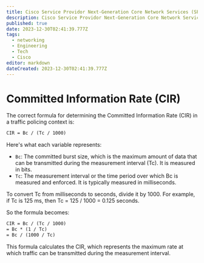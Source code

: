 ```yaml
---
title: Cisco Service Providor Next-Generation Core Network Services (SPCORE)
description: Cisco Service Providor Next-Generation Core Network Services (SPCORE) Description
published: true
date: 2023-12-30T02:41:39.777Z
tags:
  - networking
  - Engineering
  - Tech
  - Cisco
editor: markdown
dateCreated: 2023-12-30T02:41:39.777Z
---
```

# Committed Information Rate (CIR)
The correct formula for determining the Committed Information Rate (CIR) in a traffic policing context is:

```markdown
CIR = Bc / (Tc / 1000)
```

Here's what each variable represents:
- `Bc`: The committed burst size, which is the maximum amount of data that can be transmitted during the measurement interval (Tc). It is measured in bits.
- `Tc`: The measurement interval or the time period over which Bc is measured and enforced. It is typically measured in milliseconds.

To convert Tc from milliseconds to seconds, divide it by 1000. For example, if Tc is 125 ms, then Tc = 125 / 1000 = 0.125 seconds.

So the formula becomes:
```markdown
CIR = Bc / (Tc / 1000)
= Bc * (1 / Tc)
= Bc / (1000 / Tc)
```

This formula calculates the CIR, which represents the maximum rate at which traffic can be transmitted during the measurement interval.